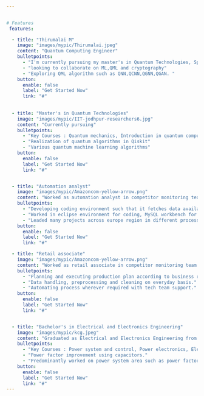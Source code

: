 ```yaml
---

  
# Features
 features:

  - title: "Thirumalai M"
    image: "images/mypic/Thirumalai.jpeg"
    content: "Quantum Computing Engineer"
    bulletpoints:
      - "I'm currently pursuing my master's in Quantum Technologies, Specializing in Quantum computing at Indian Institute of Technology, Jodhpur."
      - "looking to collaborate on ML,QML and cryptography"
      - "Exploring QML algorithm such as QNN,QCNN,QGNN,QGAN. "
    button:
      enable: false
      label: "Get Started Now"
      link: "#"
  
 
  - title: "Master's in Quantum Technologies"
    image: "images/mypic/IIT-jodhpur-researchers6.jpg"
    content: "Currently pursuing"
    bulletpoints:
      - "Key Courses : Quantum mechanics, Introduction in quantum computation and information, quantum algorithms, quantum machine learning, "
      - "Realization of quantum algorithms in Qiskit"
      - "Various quantum machine learning algorithms"
    button:
      enable: false
      label: "Get Started Now"
      link: "#"


  - title: "Automation analyst"
    image: "images/mypic/Amazoncom-yellow-arrow.png"
    content: "Worked as automation analyst in competitor monitoring team at Amazon."
    bulletpoints:
      - "Developing coding environment such that it fetches data available openly at competitor's website."
      - "Worked in eclipse environment for coding, MySQL workbench for data handling, Xpath and REGEX for scrapping."
      - "Leaded many projects across europe region in different process."
    button:
      enable: false
      label: "Get Started Now"
      link: "#"

  - title: "Retail associate"
    image: "images/mypic/Amazoncom-yellow-arrow.png"
    content: "Worked as retail associate in competitor monitoring team at Amazon."
    bulletpoints:
      - "Planning and executing production plan according to business requirements."
      - "Data handling, preprocessing and cleaning on everyday basis."
      - "Automating process wherever required with tech team support."
    button:
      enable: false
      label: "Get Started Now"
      link: "#"


  - title: "Bachelor's in Electrical and Electronics Engineering"
    image: "images/mypic/kcg.jpeg"
    content: "Graduated as Electrical and Electronics Engineering from K.C.G. College of technology, Chennai. "
    bulletpoints:
      - "Key Courses : Power system and control, Power electronics, Electrical Machines,Object oriented programming, Solid state devices etc,. "
      - "Power factor improvement using capacitors."
      - "Predominantly worked on power system area such as power factor improvement, Wireless power transmission and analysis of harmonics."
    button:
      enable: false
      label: "Get Started Now"
      link: "#"
---
```

